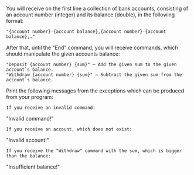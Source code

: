 You will receive on the first line a collection of bank accounts, consisting of an account number (integer) and its balance (double), in the following format:

    "{account number}-{account balance},{account number}-{account balance},…"

 After that, until the "End" command, you will receive commands, which should manipulate the given accounts balance:

	"Deposit {account number} {sum}" – Add the given sum to the given account`s balance. 
	"Withdraw {account number} {sum}" – Subtract the given sum from the account`s balance.

Print the following messages from the exceptions which can be produced from your program:

	If you receive an invalid command:

"Invalid command!"

	If you receive an account, which does not exist:

"Invalid account!"

	If you receive the "Withdraw" command with the sum, which is bigger than the balance:

"Insufficient balance!"
